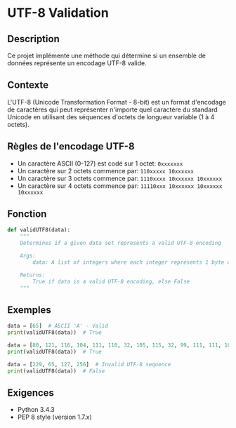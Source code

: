 # UTF-8 Validation

## Description
Ce projet implémente une méthode qui détermine si un ensemble de données représente un encodage UTF-8 valide.

## Contexte
L'UTF-8 (Unicode Transformation Format - 8-bit) est un format d'encodage de caractères qui peut représenter n'importe quel caractère du standard Unicode en utilisant des séquences d'octets de longueur variable (1 à 4 octets).

## Règles de l'encodage UTF-8
- Un caractère ASCII (0-127) est codé sur 1 octet: `0xxxxxxx`
- Un caractère sur 2 octets commence par: `110xxxxx 10xxxxxx`
- Un caractère sur 3 octets commence par: `1110xxxx 10xxxxxx 10xxxxxx`
- Un caractère sur 4 octets commence par: `11110xxx 10xxxxxx 10xxxxxx 10xxxxxx`

## Fonction
```python
def validUTF8(data):
    """
    Determines if a given data set represents a valid UTF-8 encoding

    Args:
        data: A list of integers where each integer represents 1 byte of data

    Returns:
        True if data is a valid UTF-8 encoding, else False
    """
```

## Exemples
```python
data = [65]  # ASCII 'A' - Valid
print(validUTF8(data))  # True

data = [80, 121, 116, 104, 111, 110, 32, 105, 115, 32, 99, 111, 111, 108, 33]  # "Python is cool!" - Valid
print(validUTF8(data))  # True

data = [229, 65, 127, 256]  # Invalid UTF-8 sequence
print(validUTF8(data))  # False
```

## Exigences
- Python 3.4.3
- PEP 8 style (version 1.7.x)
